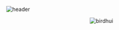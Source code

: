 
![header](https://capsule-render.vercel.app/api?type=transparent&text=Welcome!%20My%20Github&fontSize=30&fontColor=ffffff)
<br />



<!-- [![Solved.ac
프로필](http://mazassumnida.wtf/api/v2/generate_badge?boj=birdhui)](https://solved.ac/malkoring) -->
<p align="center"> <img src="https://github-readme-stats.vercel.app/api?username=birdhui&show_icons=true&theme=aura" alt="birdhui" /> 



 
<!--
**birdhui/birdhui** is a ✨ _special_ ✨ repository because its `README.md` (this file) appears on your GitHub profile.

Here are some ideas to get you started:

- 🔭 I’m currently working on ...
- 🌱 I’m currently learning ...
- 👯 I’m looking to collaborate on ...
- 🤔 I’m looking for help with ...
- 💬 Ask me about ...
- 📫 How to reach me: ...
- 😄 Pronouns: ...
- ⚡ Fun fact: ...
-->
